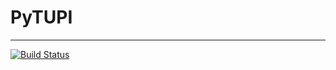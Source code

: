 
# PyTUPI
---------------

[![Build Status](https://travis-ci.org/cbentes/pytupi.svg?branch=master)](https://travis-ci.org/cbentes/pytupi)






